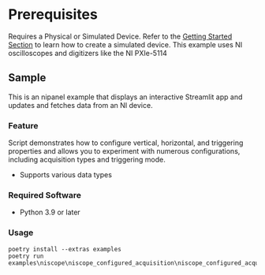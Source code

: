 Prerequisites
===============
Requires a Physical or Simulated Device. Refer to the [Getting Started Section](https://github.com/ni/nidaqmx-python/blob/master/README.rst) to learn how to create a simulated device. This example uses NI oscilloscopes and digitizers like the NI PXIe-5114

## Sample

This is an nipanel example that displays an interactive Streamlit app and updates and fetches data from an NI device.

### Feature

Script demonstrates how to configure vertical, horizontal, and triggering properties and allows you to experiment with numerous configurations, including acquisition types and triggering mode.
- Supports various data types

### Required Software

- Python 3.9 or later

### Usage

```pwsh
poetry install --extras examples
poetry run examples\niscope\niscope_configured_acquisition\niscope_configured_acquisition.py
```

